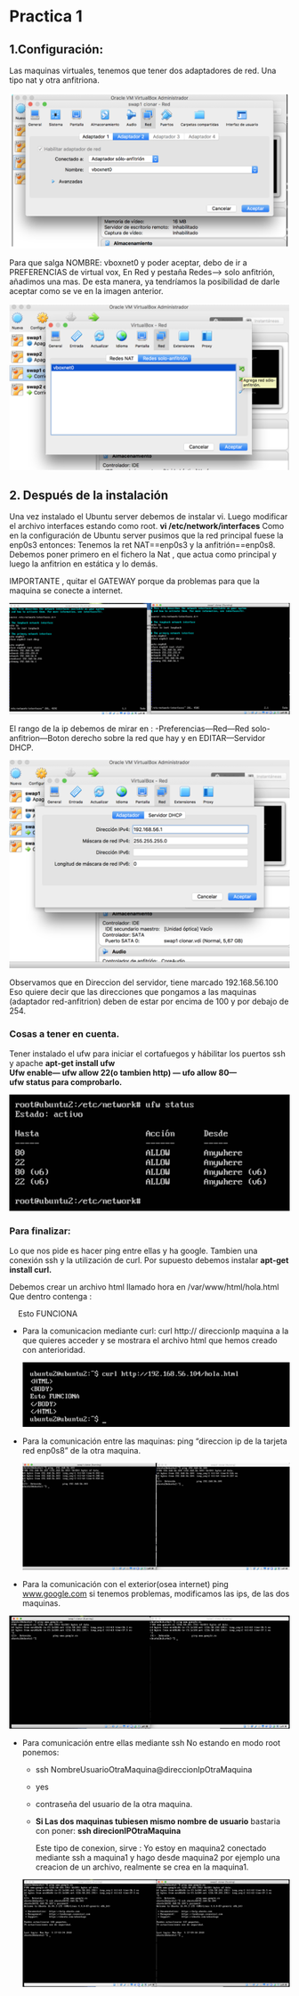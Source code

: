 # Practica 1

## 1.Configuración:

Las maquinas virtuales, tenemos que tener dos adaptadores  de red.
Una tipo nat y otra anfitriona.

![img1](https://github.com/miguelUGR/swap1718/blob/master/Practicas/practica1/img1.png)

Para que salga NOMBRE: vboxnet0 y poder aceptar, debo de ir a PREFERENCIAS de virtual vox,
En Red y pestaña Redes—> solo anfitrión, añadimos una mas.
De esta manera, ya tendríamos la posibilidad de darle aceptar como se ve en la imagen anterior.

![img2](https://github.com/miguelUGR/swap1718/blob/master/Practicas/practica1/img2.png)

## 2. Después de la instalación
Una vez instalado el Ubuntu server debemos de instalar vi.
Luego modificar el archivo interfaces estando como root.
**vi /etc/network/interfaces**
Como en la configuración de Ubuntu server pusimos que la red principal fuese la enp0s3 entonces:
Tenemos la ret NAT==enp0s3 y la anfitrión==enp0s8. Debemos poner primero en el fichero la
Nat , que actua como principal y luego la anfitrion en estática y lo demás.

IMPORTANTE , quitar el GATEWAY porque da problemas para que la maquina se conecte a internet.

![img3](https://github.com/miguelUGR/swap1718/blob/master/Practicas/practica1/img3.png)

El rango de la ip debemos de mirar en :
-Preferencias—Red—Red solo-anfitrion—Boton derecho sobre la red que hay y en EDITAR—Servidor DHCP.

![img4](https://github.com/miguelUGR/swap1718/blob/master/Practicas/practica1/img4.png)

Observamos que en Direccion del servidor, tiene marcado 192.168.56.100
Eso quiere decir que las direcciones  que pongamos a las maquinas (adaptador red-anfitrion) deben de estar por encima de 100 y por debajo de 254.

### Cosas a tener en cuenta.

Tener instalado el ufw para iniciar el cortafuegos y hábilitar los puertos ssh y apache
**apt-get install ufw  
Ufw enable— ufw allow 22(o tambien http) — ufo allow 80—  
ufw status para comprobarlo.**

![img5](https://github.com/miguelUGR/swap1718/blob/master/Practicas/practica1/img5.png)

### Para finalizar:

Lo que nos pide es hacer ping entre ellas y ha google.
Tambien una conexión ssh y la utilización de curl.
Por supuesto debemos instalar **apt-get install curl.**

Debemos crear un archivo html llamado hora en /var/www/html/hola.html
Que dentro contenga :

<HTML> 
<BODY> 
Esto FUNCIONA
</BODY> </HTML>

+ Para la comunicacion mediante curl:
  curl http:// direccionIp maquina a la que quieres acceder
  y se mostrara el archivo html que hemos creado con anterioridad.

  ![img6](https://github.com/miguelUGR/swap1718/blob/master/Practicas/practica1/img6.png)

+ Para la comunicación entre las maquinas:
	ping “direccion ip de la tarjeta red enp0s8” de la otra maquina.

  ![img7](https://github.com/miguelUGR/swap1718/blob/master/Practicas/practica1/img7.png)

+ Para la comunicación con el exterior(osea internet)
	ping www.google.com
	si tenemos problemas, modificamos las ips, de las dos maquinas.

![img8](https://github.com/miguelUGR/swap1718/blob/master/Practicas/practica1/img8.png)

+ Para comunicación entre ellas mediante ssh
   No estando en modo root ponemos:
	- ssh NombreUsuarioOtraMaquina@direccionIpOtraMaquina
	- yes
  - contraseña del usuario de la otra maquina.
  - **Si Las dos maquinas tubiesen mismo nombre de usuario** bastaria con poner:
    **ssh direcionIPOtraMaquina** 

    Este tipo de conexion, sirve :
    Yo estoy en maquina2 conectado mediante ssh a maquina1 y hago desde maquina2
    por ejemplo una creacion de un archivo, realmente se crea en la maquina1.

  ![img9](https://github.com/miguelUGR/swap1718/blob/master/Practicas/practica1/img9.png)
